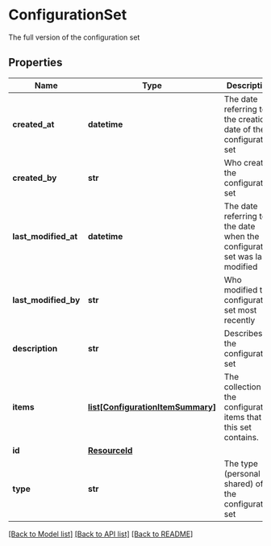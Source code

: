 # ConfigurationSet

The full version of the configuration set

## Properties
Name | Type | Description | Notes
------------ | ------------- | ------------- | -------------
**created_at** | **datetime** | The date referring to the creation date of the configuration set | 
**created_by** | **str** | Who created the configuration set | 
**last_modified_at** | **datetime** | The date referring to the date when the configuration set was last modified | 
**last_modified_by** | **str** | Who modified the configuration set most recently | 
**description** | **str** | Describes the configuration set | [optional] 
**items** | [**list[ConfigurationItemSummary]**](ConfigurationItemSummary.md) | The collection of the configuration items that this set contains. | [optional] 
**id** | [**ResourceId**](ResourceId.md) |  | 
**type** | **str** | The type (personal or shared) of the configuration set | 

[[Back to Model list]](../README.md#documentation-for-models) [[Back to API list]](../README.md#documentation-for-api-endpoints) [[Back to README]](../README.md)


